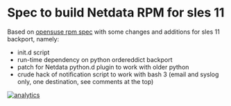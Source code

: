 # Spec to build Netdata RPM for sles 11

Based on [opensuse rpm spec](https://build.opensuse.org/package/show/network/netdata) with some 
changes and additions for sles 11 backport, namely:

-   init.d script 
-   run-time dependency on python ordereddict backport
-   patch for Netdata python.d plugin to work with older python
-   crude hack of notification script to work with bash 3 (email and syslog only, one destination,
    see comments at the top)

[![analytics](https://www.google-analytics.com/collect?v=1&aip=1&t=pageview&_s=1&ds=github&dr=https%3A%2F%2Fgithub.com%2Fnetdata%2Fnetdata&dl=https%3A%2F%2Fmy-netdata.io%2Fgithub%2Fcontrib%2Fsles11%2FREADME&_u=MAC~&cid=5792dfd7-8dc4-476b-af31-da2fdb9f93d2&tid=UA-64295674-3)](<>)
